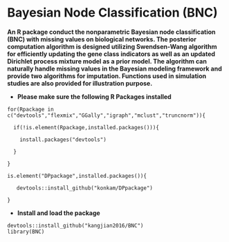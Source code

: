 # Bayesian Node Classification (BNC)

**An R package conduct the nonparametric Bayesian node classification (BNC) with missing values on biological networks. The posterior computation algorithm is designed utilizing Swendsen-Wang algorithm for efficiently updating the gene class indicators as well as an updated Dirichlet process mixture model as a prior model. The algorithm can naturally handle missing values in the Bayesian modeling framework and provide two algorithms for imputation. Functions used in simulation studies are also provided for illustration purpose.**

* **Please make sure the following R Packages installed** 
```{r}
for(Rpackage in c("devtools","flexmix","GGally","igraph","mclust","truncnorm")){

  if(!is.element(Rpackage,installed.packages())){
   
    install.packages("devtools")
    
  }
  
}

is.element("DPpackage",installed.packages()){    

   devtools::install_github("konkam/DPpackage")
   
}
```

* **Install and load the package**
```{r}
devtools::install_github("kangjian2016/BNC")
library(BNC)
```

